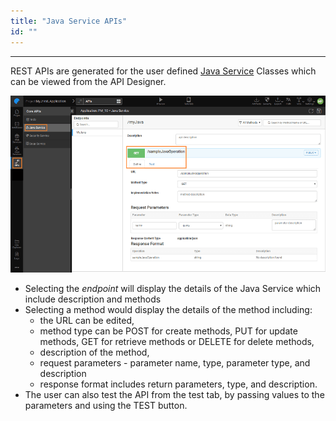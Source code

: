 ```yaml
---
title: "Java Service APIs"
id: ""
---
```

---

REST APIs are generated for the user defined [Java Service](/learn/app-development/services/java-services/java-service/) Classes which can be viewed from the API Designer.

[![Screenshot](/learn/assets/API_java.png)](/learn/assets/API_java.png)

- Selecting the _endpoint_ will display the details of the Java Service which include description and methods
- Selecting a method would display the details of the method including:
  - the URL can be edited,
  - method type can be POST for create methods, PUT for update methods, GET for retrieve methods or DELETE for delete methods,
  - description of the method,
  - request parameters - parameter name, type, parameter type, and description
  - response format includes return parameters, type, and description.
- The user can also test the API from the test tab, by passing values to the parameters and using the TEST button.
